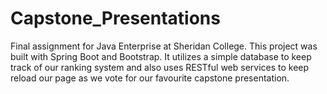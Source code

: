 # Capstone_Presentations
 Final assignment for Java Enterprise at Sheridan College. This project was built with Spring Boot and Bootstrap. It utilizes a simple database to keep track of our ranking system and also uses RESTful web services to keep reload our page as we vote for our favourite capstone presentation.
